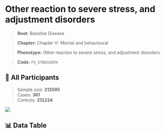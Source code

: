 # Other reaction to severe stress, and adjustment disorders

> **Root:** Baseline Disease  

> **Chapter:** Chapter V- Mental and behavioural  

> **Phenotype:** Other reaction to severe stress, and adjustment disorders  

> **Code:** `F5_STRESSOTH`

## 🧪 All Participants  
> Sample size: **212595**  
> Cases: **361**  
> Controls: **212234**
<img src="/Sensitive/Figures/ALL/Incidence/F5_STRESSOTH.png"/>

## 📊 Data Table
<CsvTableMRF src="/Sensitive/Data/ALL/Incidence/COX_F5_STRESSOTH.csv"/>

